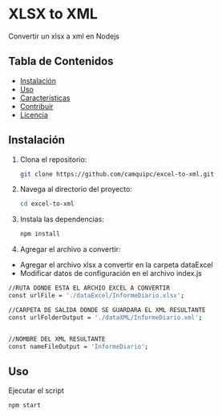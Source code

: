 # XLSX to XML 

Convertir un xlsx a xml en Nodejs

## Tabla de Contenidos

- [Instalación](#instalación)
- [Uso](#uso)
- [Características](#características)
- [Contribuir](#contribuir)
- [Licencia](#licencia)

## Instalación

1. Clona el repositorio:

    ```bash
    git clone https://github.com/camquipc/excel-to-xml.git
    ```

2. Navega al directorio del proyecto:

    ```bash
    cd excel-to-xml
    ```

3. Instala las dependencias:

    ```bash
    npm install
    ```

4. Agregar el archivo a convertir:
 
 - Agregar el archivo xlsx a convertir en la carpeta dataExcel
 - Modificar datos de configuración en el archivo index.js

```bash
//RUTA DONDE ESTA EL ARCHIO EXCEL A CONVERTIR
const urlFile = './dataExcel/InformeDiario.xlsx';

//CARPETA DE SALIDA DONDE SE GUARDARA EL XML RESULTANTE
const urlFolderOutput = './dataXML/InformeDiario.xml';


//NOMBRE DEL XML RESULTANTE
const nameFileOutput = 'InformeDiario';
```

## Uso

Ejecutar el script

```bash
npm start
```
